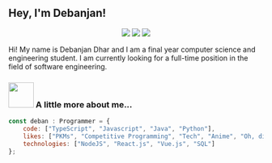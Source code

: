 ## Hey, I'm Debanjan!


<p align="center">
  <a href="https://drive.google.com/file/d/10P8dDHFuAQqfRBNYNYx9heOZgByG9Slj/view?usp=sharing"><img src="https://img.shields.io/badge/Resume-grey?style=for-the-badge&logo=latex" /></a>
  <a href="https://www.linkedin.com/in/debanjan-dhar-85714515a/"><img src="https://img.shields.io/badge/Linkedin-blue?style=for-the-badge&logo=linkedin" /></a>
  <a href="https://twitter.com/DEBANJANDHAR14"><img src="https://img.shields.io/badge/Twitter-grey?style=for-the-badge&logo=twitter" /></a>
</p>

Hi! My name is Debanjan Dhar and I am a final year computer science and engineering student. I am currently looking
for a full-time position in the field of software engineering.

### <img src="https://media.giphy.com/media/VgCDAzcKvsR6OM0uWg/giphy.gif" width="50"> A little more about me...  

```javascript
const deban : Programmer = {
    code: ["TypeScript", "Javascript", "Java", "Python"],
    likes: ["PKMs", "Competitive Programming", "Tech", "Anime", "Oh, did i say Programming?"],
    technologies: ["NodeJS", "React.js", "Vue.js", "SQL"]
};
```
